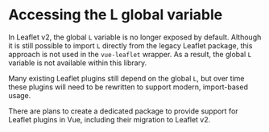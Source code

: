 # Accessing the L global variable

In Leaflet v2, the global `L` variable is no longer exposed by default. Although it is still possible to import `L` directly from the legacy Leaflet package, this approach is not used in the `vue-leaflet` wrapper. As a result, the global `L` variable is not available within this library.

Many existing Leaflet plugins still depend on the global `L`, but over time these plugins will need to be rewritten to support modern, import-based usage.

There are plans to create a dedicated package to provide support for Leaflet plugins in Vue, including their migration to Leaflet v2.